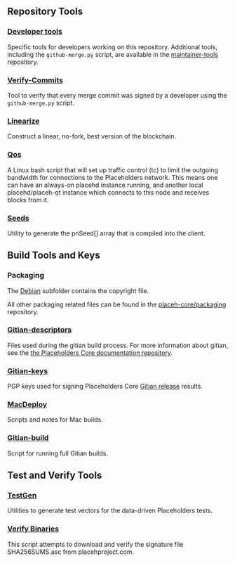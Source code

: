 Repository Tools
---------------------

### [Developer tools](/contrib/devtools) ###
Specific tools for developers working on this repository.
Additional tools, including the `github-merge.py` script, are available in the [maintainer-tools](https://github.com/placeh-core/placeh-maintainer-tools) repository.

### [Verify-Commits](/contrib/verify-commits) ###
Tool to verify that every merge commit was signed by a developer using the `github-merge.py` script.

### [Linearize](/contrib/linearize) ###
Construct a linear, no-fork, best version of the blockchain.

### [Qos](/contrib/qos) ###

A Linux bash script that will set up traffic control (tc) to limit the outgoing bandwidth for connections to the Placeholders network. This means one can have an always-on placehd instance running, and another local placehd/placeh-qt instance which connects to this node and receives blocks from it.

### [Seeds](/contrib/seeds) ###
Utility to generate the pnSeed[] array that is compiled into the client.

Build Tools and Keys
---------------------

### Packaging ###
The [Debian](/contrib/debian) subfolder contains the copyright file.

All other packaging related files can be found in the [placeh-core/packaging](https://github.com/placeh-core/packaging) repository.

### [Gitian-descriptors](/contrib/gitian-descriptors) ###
Files used during the gitian build process. For more information about gitian, see the [the Placeholders Core documentation repository](https://github.com/placeh-core/docs).

### [Gitian-keys](/contrib/gitian-keys)
PGP keys used for signing Placeholders Core [Gitian release](/doc/release-process.md) results.

### [MacDeploy](/contrib/macdeploy) ###
Scripts and notes for Mac builds.

### [Gitian-build](/contrib/gitian-build.py) ###
Script for running full Gitian builds.

Test and Verify Tools
---------------------

### [TestGen](/contrib/testgen) ###
Utilities to generate test vectors for the data-driven Placeholders tests.

### [Verify Binaries](/contrib/verifybinaries) ###
This script attempts to download and verify the signature file SHA256SUMS.asc from placehproject.com.
